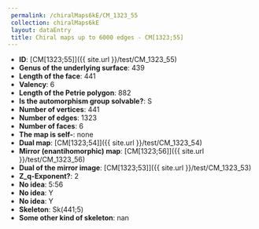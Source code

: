 ```yaml
--- 
 permalink: /chiralMaps6kE/CM_1323_55 
 collection: chiralMaps6kE
 layout: dataEntry
 title: Chiral maps up to 6000 edges - CM[1323;55]
---
```


- **ID**: [CM[1323;55]]({{ site.url }}/test/CM_1323_55)
- **Genus of the underlying surface**: 439
- **Length of the face**: 441
- **Valency**: 6
- **Length of the Petrie polygon**: 882
- **Is the automorphism group solvable?**: S
- **Number of vertices**: 441
- **Number of edges**: 1323
- **Number of faces**: 6
- **The map is self-**: none
- **Dual map**: [CM[1323;54]]({{ site.url }}/test/CM_1323_54)
- **Mirror (enantihomorphic) map**: [CM[1323;56]]({{ site.url }}/test/CM_1323_56)
- **Dual of the mirror image**: [CM[1323;53]]({{ site.url }}/test/CM_1323_53)
- **Z_q-Exponent?**: 2
- **No idea**:  5:56
- **No idea**: Y
- **No idea**: Y
- **Skeleton**: Sk(441;5)
- **Some other kind of skeleton**: nan
